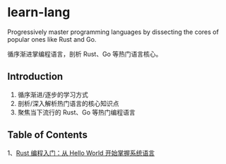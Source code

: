 # learn-lang

Progressively master programming languages by dissecting the cores of popular ones like Rust and Go.

循序渐进掌编程语言，剖析 Rust、Go 等热门语言核心。

## Introduction

1. 循序渐进/逐步的学习方式
2. 剖析/深入解析热门语言的核心知识点
3. 聚焦当下流行的 Rust、Go 等热门编程语言

## Table of Contents

1、[Rust 编程入门：从 Hello World 开始掌握系统语言](src/README.md)